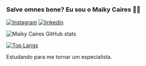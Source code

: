 ### Salve omnes bene? Eu sou o Maiky Caires 👨‍🎓


[![Instagram](https://img.shields.io/badge/Instagram-E4405F?style=for-the-badge&logo=instagram&logoColor=white)](https://www.instagram.com/maiky_caires/)
[![linkedin](https://img.shields.io/badge/LinkedIn-0077B5?style=for-the-badge&logo=linkedin&logoColor=white)](https://www.linkedin.com/in/maiky-rocha-688297239/)

![Maiky Caires GitHub stats](https://github-readme-stats.vercel.app/api?username=MaikyCaires&show_icons=true&theme=radical)

[![Top Langs](https://github-readme-stats.vercel.app/api/top-langs/?username=MaikyCaires&layout=compact)](https://github.com/anuraghazra/github-readme-stats)



Estudando para me tornar um especialista.

